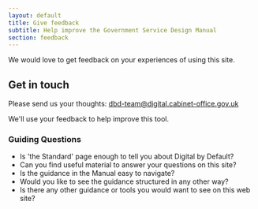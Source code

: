 ```yaml
---
layout: default
title: Give feedback
subtitle: Help improve the Government Service Design Manual
section: feedback
---
```


We would love to get feedback on your experiences of using this site.

## Get in touch

Please send us your thoughts: [dbd-team@digital.cabinet-office.gov.uk](mailto:dbd-team@digital.cabinet-office.gov.uk)

We'll use your feedback to help improve this tool. 

### Guiding Questions

* Is 'the Standard' page enough to tell you about Digital by Default?
* Can you find useful material to answer your questions on this site?
* Is the guidance in the Manual easy to navigate?
* Would you like to see the guidance structured in any other way?
* Is there any other guidance or tools you would want to see on this web site?
